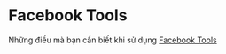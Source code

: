 # Facebook Tools

Những điều mà bạn cần biết khi sử dụng [Facebook Tools](https://vuacntt.github.io/Facebook-Tools/)
